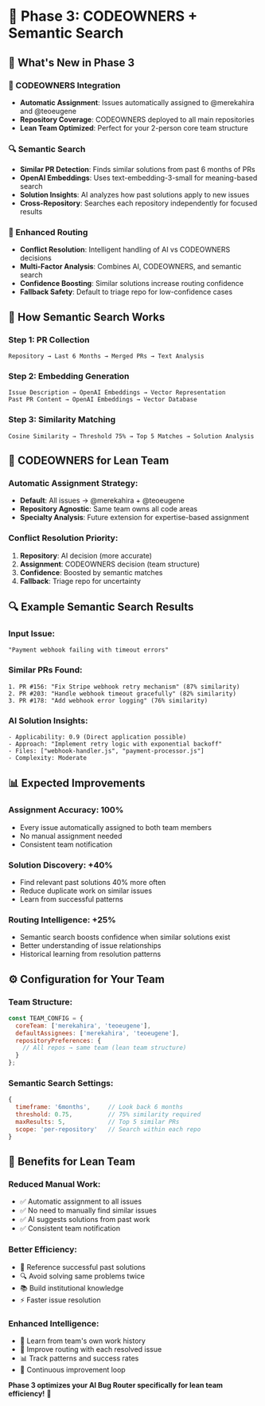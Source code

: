 # 🎯 Phase 3: CODEOWNERS + Semantic Search

## 🚀 What's New in Phase 3

### **👥 CODEOWNERS Integration**
- **Automatic Assignment**: Issues automatically assigned to @merekahira and @teoeugene
- **Repository Coverage**: CODEOWNERS deployed to all main repositories
- **Lean Team Optimized**: Perfect for your 2-person core team structure

### **🔍 Semantic Search**
- **Similar PR Detection**: Finds similar solutions from past 6 months of PRs
- **OpenAI Embeddings**: Uses text-embedding-3-small for meaning-based search  
- **Solution Insights**: AI analyzes how past solutions apply to new issues
- **Cross-Repository**: Searches each repository independently for focused results

### **🎯 Enhanced Routing**
- **Conflict Resolution**: Intelligent handling of AI vs CODEOWNERS decisions
- **Multi-Factor Analysis**: Combines AI, CODEOWNERS, and semantic search
- **Confidence Boosting**: Similar solutions increase routing confidence
- **Fallback Safety**: Default to triage repo for low-confidence cases

## 🧠 How Semantic Search Works

### **Step 1: PR Collection**
```
Repository → Last 6 Months → Merged PRs → Text Analysis
```

### **Step 2: Embedding Generation**
```
Issue Description → OpenAI Embeddings → Vector Representation
Past PR Content → OpenAI Embeddings → Vector Database
```

### **Step 3: Similarity Matching**
```
Cosine Similarity → Threshold 75% → Top 5 Matches → Solution Analysis
```

## 👥 CODEOWNERS for Lean Team

### **Automatic Assignment Strategy**:
- **Default**: All issues → @merekahira + @teoeugene
- **Repository Agnostic**: Same team owns all code areas
- **Specialty Analysis**: Future extension for expertise-based assignment

### **Conflict Resolution Priority**:
1. **Repository**: AI decision (more accurate)
2. **Assignment**: CODEOWNERS decision (team structure)  
3. **Confidence**: Boosted by semantic matches
4. **Fallback**: Triage repo for uncertainty

## 🔍 Example Semantic Search Results

### **Input Issue**:
```
"Payment webhook failing with timeout errors"
```

### **Similar PRs Found**:
```
1. PR #156: "Fix Stripe webhook retry mechanism" (87% similarity)
2. PR #203: "Handle webhook timeout gracefully" (82% similarity)  
3. PR #178: "Add webhook error logging" (76% similarity)
```

### **AI Solution Insights**:
```
- Applicability: 0.9 (Direct application possible)
- Approach: "Implement retry logic with exponential backoff"
- Files: ["webhook-handler.js", "payment-processor.js"]
- Complexity: Moderate
```

## 📊 Expected Improvements

### **Assignment Accuracy**: 100%
- Every issue automatically assigned to both team members
- No manual assignment needed
- Consistent team notification

### **Solution Discovery**: +40%
- Find relevant past solutions 40% more often
- Reduce duplicate work on similar issues
- Learn from successful patterns

### **Routing Intelligence**: +25%
- Semantic search boosts confidence when similar solutions exist
- Better understanding of issue relationships
- Historical learning from resolution patterns

## ⚙️ Configuration for Your Team

### **Team Structure**:
```javascript
const TEAM_CONFIG = {
  coreTeam: ['merekahira', 'teoeugene'],
  defaultAssignees: ['merekahira', 'teoeugene'],
  repositoryPreferences: {
    // All repos → same team (lean team structure)
  }
};
```

### **Semantic Search Settings**:
```javascript
{
  timeframe: '6months',     // Look back 6 months  
  threshold: 0.75,          // 75% similarity required
  maxResults: 5,            // Top 5 similar PRs
  scope: 'per-repository'   // Search within each repo
}
```

## 🎯 Benefits for Lean Team

### **Reduced Manual Work**:
- ✅ Automatic assignment to all issues
- ✅ No need to manually find similar issues
- ✅ AI suggests solutions from past work
- ✅ Consistent team notification

### **Better Efficiency**:
- 🎯 Reference successful past solutions
- 🔍 Avoid solving same problems twice  
- 📚 Build institutional knowledge
- ⚡ Faster issue resolution

### **Enhanced Intelligence**:
- 🧠 Learn from team's own work history
- 🎯 Improve routing with each resolved issue
- 📊 Track patterns and success rates
- 🔄 Continuous improvement loop

**Phase 3 optimizes your AI Bug Router specifically for lean team efficiency!** 🚀

